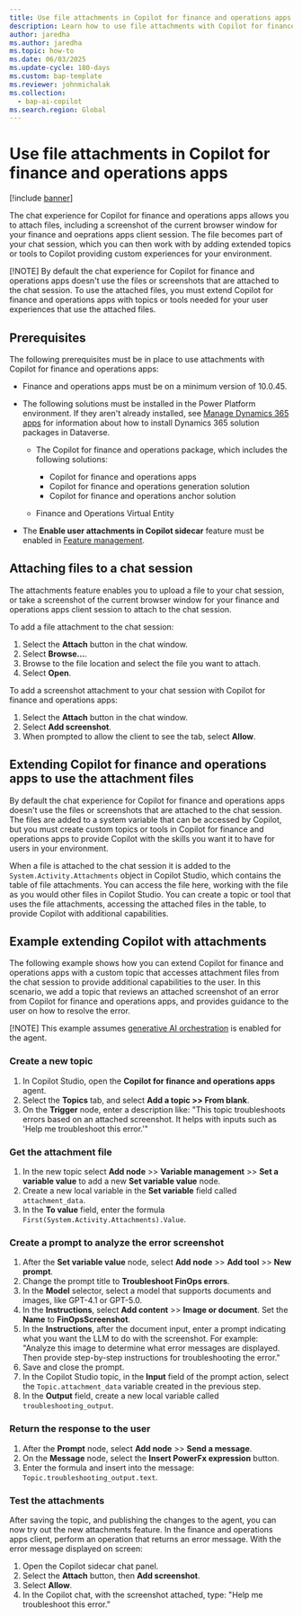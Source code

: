 ```yaml
---
title: Use file attachments in Copilot for finance and operations apps
description: Learn how to use file attachments with Copilot for finance and operations apps
author: jaredha
ms.author: jaredha
ms.topic: how-to
ms.date: 06/03/2025
ms.update-cycle: 180-days
ms.custom: bap-template
ms.reviewer: johnmichalak
ms.collection:
  - bap-ai-copilot
ms.search.region: Global
---
```


# Use file attachments in Copilot for finance and operations apps

[!include [banner](../includes/banner.md)]

The chat experience for Copilot for finance and operations apps allows you to attach files, including a screenshot of the current browser window for your finance and oeprations apps client session. The file becomes part of your chat session, which you can then work with by adding extended topics or tools to Copilot providing custom experiences for your environment.

[!NOTE] By default the chat experience for Copilot for finance and operations apps doesn't use the files or screenshots that are attached to the chat session. To use the attached files, you must extend Copilot for finance and operations apps with topics or tools needed for your user experiences that use the attached files.

## Prerequisites
The following prerequisites must be in place to use attachments with Copilot for finance and operations apps:
- Finance and operations apps must be on a minimum version of 10.0.45.
- The following solutions must be installed in the Power Platform environment. If they aren't already installed, see [Manage Dynamics 365 apps](/power-platform/admin/manage-apps) for information about how to install Dynamics 365 solution packages in Dataverse.

    - The Copilot for finance and operations package, which includes the following solutions:

        - Copilot for finance and operations apps
        - Copilot for finance and operations generation solution
        - Copilot for finance and operations anchor solution

    - Finance and Operations Virtual Entity

- The **Enable user attachments in Copilot sidecar** feature must be enabled in [Feature management](../../fin-ops/get-started/feature-management/feature-management-overview.md).

## Attaching files to a chat session
The attachments feature enables you to upload a file to your chat session, or take a screenshot of the current browser window for your finance and operations apps client session to attach to the chat session.

To add a file attachment to the chat session:
1. Select the **Attach** button in the chat window.
2. Select **Browse...**.
3. Browse to the file location and select the file you want to attach.
4. Select **Open**.

To add a screenshot attachment to your chat session with Copilot for finance and operations apps:
1. Select the **Attach** button in the chat window.
2. Select **Add screenshot**.
3. When prompted to allow the client to see the tab, select **Allow**.

## Extending Copilot for finance and operations apps to use the attachment files
By default the chat experience for Copilot for finance and operations apps doesn't use the files or screenshots that are attached to the chat session. The files are added to a system variable that can be accessed by Copilot, but you must create custom topics or tools in Copilot for finance and operations apps to provide Copilot with the skills you want it to have for users in your environment.

When a file is attached to the chat session it is added to the `System.Activity.Attachments` object in Copilot Studio, which contains the table of file attachments. You can access the file here, working with the file as you would other files in Copilot Studio. You can create a topic or tool that uses the file attachments, accessing the attached files in the table, to provide Copilot with additional capabilities.

## Example extending Copilot with attachments
The following example shows how you can extend Copilot for finance and operations apps with a custom topic that accesses attachment files from the chat session to provide additional capabilities to the user. In this scenario, we add a topic that reviews an attached screenshot of an error from Copilot for finance and operations apps, and provides guidance to the user on how to resolve the error.

[!NOTE] This example assumes [generative AI orchestration](https://learn.microsoft.com/microsoft-copilot-studio/advanced-generative-actions) is enabled for the agent.

### Create a new topic
1. In Copilot Studio, open the **Copilot for finance and operations apps** agent.
2. Select the **Topics** tab, and select **Add a topic >> From blank**.
3. On the **Trigger** node, enter a description like: "This topic troubleshoots errors based on an attached screenshot. It helps with inputs such as 'Help me troubleshoot this error.'"

### Get the attachment file
1. In the new topic select **Add node** >> **Variable management** >> **Set a variable value** to add a new **Set variable value** node.
2. Create a new local variable in the **Set variable** field called `attachment_data`.
3. In the **To value** field, enter the formula `First(System.Activity.Attachments).Value`.

### Create a prompt to analyze the error screenshot
1. After the **Set variable value** node, select **Add node** >> **Add tool** >> **New prompt**.
2. Change the prompt title to **Troubleshoot FinOps errors**.
3. In the **Model** selector, select a model that supports documents and images, like GPT-4.1 or GPT-5.0.
4. In the **Instructions**, select **Add content** >> **Image or document**. Set the **Name** to **FinOpsScreenshot**.
5. In the **Instructions**, after the document input, enter a prompt indicating what you want the LLM to do with the screenshot. For example: "Analyze this image to determine what error messages are displayed. Then provide step-by-step instructions for troubleshooting the error."
6. Save and close the prompt.
7. In the Copilot Studio topic, in the **Input** field of the prompt action, select the `Topic.attachment_data` variable created in the previous step.
8. In the **Output** field, create a new local variable called `troubleshooting_output`.

### Return the response to the user
1. After the **Prompt** node, select **Add node** >> **Send a message**.
2. On the **Message** node, select the **Insert PowerFx expression** button.
3. Enter the formula and insert into the message: `Topic.troubleshooting_output.text`.

### Test the attachments
After saving the topic, and publishing the changes to the agent, you can now try out the new attachments feature. In the finance and operations apps client, perform an operation that returns an error message. With the error message displayed on screen:

1. Open the Copilot sidecar chat panel.
2. Select the **Attach** button, then **Add screenshot**.
3. Select **Allow**.
4. In the Copilot chat, with the screenshot attached, type: "Help me troubleshoot this error."
